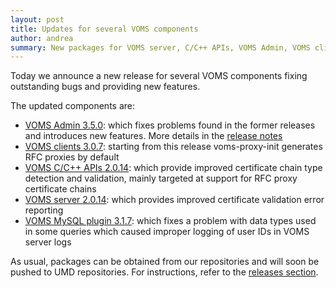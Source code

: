 ```yaml
---
layout: post
title: Updates for several VOMS components 
author: andrea
summary: New packages for VOMS server, C/C++ APIs, VOMS Admin, VOMS clients and VOMS MySQL plugin
---
```


Today we announce a new release for several VOMS components fixing outstanding
bugs and providing new features.

The updated components are:

- [VOMS Admin 3.5.0][rn-admin]: which fixes problems found in the former releases
  and introduces new features. More details in the [release notes][rn-admin]
- [VOMS clients 3.0.7][rn-clients]: starting from this release voms-proxy-init
  generates RFC proxies by default
- [VOMS C/C++ APIs 2.0.14][rn-api-c]: which provide improved certificate
  chain type detection and validation, mainly targeted at support for RFC proxy
  certificate chains
- [VOMS server 2.0.14][rn-core]: which provides improved certificate validation
  error reporting 
- [VOMS MySQL plugin 3.1.7][rn-mysql-plugin]: which fixes a problem with data
  types used in some queries which caused improper logging of user IDs in VOMS
  server logs

As usual, packages can be obtained from our repositories and will soon be
pushed to UMD repositories. For instructions, refer to  the [releases
section][releases].

[rn-admin]: {{site.baseurl}}/release-notes/voms-admin-server/3.5.0
[rn-clients]: {{site.baseurl}}/release-notes/voms-clients/3.0.7
[rn-api-c]: {{site.baseurl}}/release-notes/voms-api-c/2.0.14
[rn-core]: {{site.baseurl}}/release-notes/voms-server/2.0.14
[rn-mysql-plugin]: {{site.baseurl}}/release-notes/voms-mysql-plugin/3.1.7

[releases]: {{site.baseurl}}/releases.html
